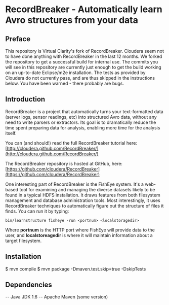 RecordBreaker - Automatically learn Avro structures from your data
========================================================================================

Preface
-------
This repository is Virtual Clarity's fork of RecordBreaker. Cloudera seem not to have done anything with RecordBreaker in the last 12 months. We forked the repository to get a successful build for internal use. The commits you will see in this repository are currently just enough to get the build working on an up-to-date Eclipse/m2e installation. The tests as provided by Cloudera do not currently pass, and are thus skipped in the instructions below. You have been warned - there probably are bugs.

Introduction
----------------------------------------------------------------------------------------
RecordBreaker is a project that automatically turns your text-formatted data (server logs, sensor readings, etc) into structured Avro data, without any need to write parsers or extractors.  Its goal is to dramatically reduce the time spent preparing data for analysis, enabling more time for the analysis itself.

You can (and should!) read the full RecordBreaker tutorial here: [http://cloudera.github.com/RecordBreaker/](http://cloudera.github.com/RecordBreaker/)

The RecordBreaker repository is hosted at GitHub, here:
[https://github.com/cloudera/RecordBreaker](https://github.com/cloudera/RecordBreaker)

One interesting part of RecordBreaker is the FishEye system.  It's a
web-based tool for examining and managing the diverse datasets likely
to be found in a typical HDFS installation.  It draws features from
both filesystem management and database administration tools.  Most
interestingly, it uses RecordBreaker techniques to automatically
figure out the structure of files it finds.  You can run it by typing:



    bin/learnstructure fisheye -run <portnum> <localstoragedir>



Where __portnum__ is the HTTP port where FishEye will provide data to the
user, and __localstoreagedir__ is where it will maintain information
about a target filesystem.     


Installation
----------------------------------------------------------------------------------------
$ mvn compile
$ mvn package -Dmaven.test.skip=true -DskipTests


Dependencies
----------------------------------------------------------------------------------------
-- Java JDK 1.6
-- Apache Maven (some version)

